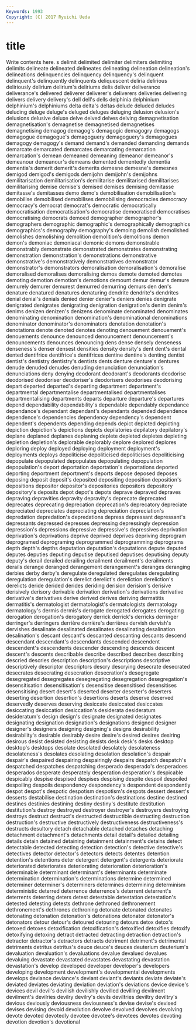 ```yaml
---
Keywords: 1993 
Copyright: (C) 2017 Ryuichi Ueda
---
```


# title

Write contents here.
s delimit delimited delimiter delimiters delimiting delimits
delineate delineated delineates delineating delineation delineation's delineations delinquencies delinquency delinquency's
delinquent delinquent's delinquently delinquents deliquescent deliria delirious deliriously delirium delirium's
deliriums delis deliver deliverance deliverance's delivered deliverer deliverer's deliverers deliveries
delivering delivers delivery delivery's dell dell's dells delphinia delphinium delphinium's
delphiniums delta delta's deltas delude deluded deludes deluding deluge deluge's
deluged deluges deluging delusion delusion's delusions delusive deluxe delve delved
delves delving demagnetisation demagnetisation's demagnetise demagnetised demagnetises demagnetising demagog demagog's
demagogic demagogry demagogs demagogue demagogue's demagoguery demagoguery's demagogues demagogy demagogy's
demand demand's demanded demanding demands demarcate demarcated demarcates demarcating demarcation
demarcation's demean demeaned demeaning demeanor demeanor's demeanour demeanour's demeans demented
dementedly dementia dementia's demerit demerit's demerits demesne demesne's demesnes demigod
demigod's demigods demijohn demijohn's demijohns demilitarisation demilitarisation's demilitarise demilitarised demilitarises
demilitarising demise demise's demised demises demising demitasse demitasse's demitasses demo
demo's demobilisation demobilisation's demobilise demobilised demobilises demobilising democracies democracy democracy's
democrat democrat's democratic democratically democratisation democratisation's democratise democratised democratises democratising
democrats demoed demographer demographer's demographers demographic demographic's demographically demographics demographics's
demography demography's demoing demolish demolished demolishes demolishing demolition demolition's demolitions
demon demon's demoniac demoniacal demonic demons demonstrable demonstrably demonstrate demonstrated
demonstrates demonstrating demonstration demonstration's demonstrations demonstrative demonstrative's demonstratively demonstratives demonstrator
demonstrator's demonstrators demoralisation demoralisation's demoralise demoralised demoralises demoralising demos demote
demoted demotes demoting demotion demotion's demotions demount demur demur's demure
demurely demurer demurest demurred demurring demurs den den's denature denatured
denatures denaturing dendrite dendrite's dendrites denial denial's denials denied denier
denier's deniers denies denigrate denigrated denigrates denigrating denigration denigration's denim
denim's denims denizen denizen's denizens denominate denominated denominates denominating denomination
denomination's denominational denominations denominator denominator's denominators denotation denotation's denotations denote
denoted denotes denoting denouement denouement's denouements denounce denounced denouncement denouncement's
denouncements denounces denouncing dens dense densely denseness denseness's denser densest
densities density density's dent dent's dental dented dentifrice dentifrice's dentifrices
dentine dentine's denting dentist dentist's dentistry dentistry's dentists dents denture
denture's dentures denude denuded denudes denuding denunciation denunciation's denunciations deny
denying deodorant deodorant's deodorants deodorise deodorised deodoriser deodoriser's deodorisers deodorises
deodorising depart departed departed's departing department department's departmental departmentalise departmentalised
departmentalises departmentalising departments departs departure departure's departures depend dependability dependability's
dependable dependably dependance dependance's dependant dependant's dependants depended dependence dependence's
dependencies dependency dependency's dependent dependent's dependents depending depends depict depicted
depicting depiction depiction's depictions depicts depilatories depilatory depilatory's deplane deplaned
deplanes deplaning deplete depleted depletes depleting depletion depletion's deplorable deplorably
deplore deplored deplores deploring deploy deployed deploying deployment deployment's deployments
deploys depoliticise depoliticised depoliticises depoliticising depopulate depopulated depopulates depopulating depopulation
depopulation's deport deportation deportation's deportations deported deporting deportment deportment's deports
depose deposed deposes deposing deposit deposit's deposited depositing deposition deposition's
depositions depositor depositor's depositories depositors depository depository's deposits depot depot's
depots deprave depraved depraves depraving depravities depravity depravity's deprecate deprecated
deprecates deprecating deprecation deprecation's deprecatory depreciate depreciated depreciates depreciating depreciation
depreciation's depredation depredation's depredations depress depressant depressant's depressants depressed depresses
depressing depressingly depression depression's depressions depressive depressive's depressives deprivation deprivation's
deprivations deprive deprived deprives depriving deprogram deprogramed deprograming deprogrammed deprogramming
deprograms depth depth's depths deputation deputation's deputations depute deputed deputes
deputies deputing deputise deputised deputises deputising deputy deputy's derail derailed
derailing derailment derailment's derailments derails derange deranged derangement derangement's deranges
deranging derbies derby derby's deregulate deregulated deregulates deregulating deregulation deregulation's
derelict derelict's dereliction dereliction's derelicts deride derided derides deriding derision
derision's derisive derisively derisory derivable derivation derivation's derivations derivative derivative's
derivatives derive derived derives deriving dermatitis dermatitis's dermatologist dermatologist's dermatologists
dermatology dermatology's dermis dermis's derogate derogated derogates derogating derogation derogation's
derogatory derrick derrick's derricks derringer derringer's derringers derrière derrière's derrières
dervish dervish's dervishes desalinate desalinated desalinates desalinating desalination desalination's descant
descant's descanted descanting descants descend descendant descendant's descendants descended descendent
descendent's descendents descender descending descends descent descent's descents describable describe
described describes describing descried descries description description's descriptions descriptive descriptively
descriptor descriptors descry descrying desecrate desecrated desecrates desecrating desecration desecration's
desegregate desegregated desegregates desegregating desegregation desegregation's desensitisation desensitisation's desensitise desensitised
desensitises desensitising desert desert's deserted deserter deserter's deserters deserting desertion
desertion's desertions deserts deserve deserved deservedly deserves deserving desiccate desiccated
desiccates desiccating desiccation desiccation's desiderata desideratum desideratum's design design's designate
designated designates designating designation designation's designations designed designer designer's designers
designing designing's designs desirability desirability's desirable desirably desire desire's desired
desires desiring desirous desist desisted desisting desists desk desk's desks
desktop desktop's desktops desolate desolated desolately desolateness desolateness's desolates desolating
desolation desolation's despair despair's despaired despairing despairingly despairs despatch despatch's
despatched despatches despatching desperado desperado's desperadoes desperados desperate desperately desperation
desperation's despicable despicably despise despised despises despising despite despoil despoiled
despoiling despoils despondency despondency's despondent despondently despot despot's despotic despotism
despotism's despots dessert dessert's desserts destabilise destination destination's destinations destine
destined destines destinies destining destiny destiny's destitute destitution destitution's destroy
destroyed destroyer destroyer's destroyers destroying destroys destruct destruct's destructed destructible
destructing destruction destruction's destructive destructively destructiveness destructiveness's destructs desultory detach
detachable detached detaches detaching detachment detachment's detachments detail detail's detailed
detailing details detain detained detaining detainment detainment's detains detect detectable
detected detecting detection detection's detective detective's detectives detector detector's detectors
detects detentes detention detention's detentions deter detergent detergent's detergents deteriorate
deteriorated deteriorates deteriorating deterioration deterioration's determinable determinant determinant's determinants determinate
determination determination's determinations determine determined determiner determiner's determiners determines determining
determinism deterministic deterred deterrence deterrence's deterrent deterrent's deterrents deterring deters
detest detestable detestation detestation's detested detesting detests dethrone dethroned dethronement
dethronement's dethrones dethroning detonate detonated detonates detonating detonation detonation's detonations
detonator detonator's detonators detour detour's detoured detouring detours detox detox's
detoxed detoxes detoxification detoxification's detoxified detoxifies detoxify detoxifying detoxing detract
detracted detracting detraction detraction's detractor detractor's detractors detracts detriment detriment's
detrimental detriments detritus detritus's deuce deuce's deuces deuterium deuterium's devaluation
devaluation's devaluations devalue devalued devalues devaluing devastate devastated devastates devastating
devastation devastation's develop developed developer developer's developers developing development development's
developmental developments develops deviance deviance's deviant deviant's deviants deviate deviate's
deviated deviates deviating deviation deviation's deviations device device's devices devil
devil's devilish devilishly devilled devilling devilment devilment's devilries devilry devilry's
devils deviltries deviltry deviltry's devious deviously deviousness deviousness's devise devise's
devised devises devising devoid devolution devolve devolved devolves devolving devote
devoted devotedly devotee devotee's devotees devotes devoting devotion devotion's devotional
